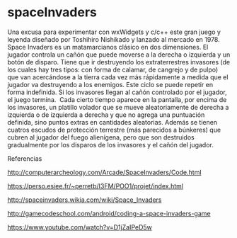 # spaceInvaders
Una excusa para experimentar con wxWidgets y c/c++ este gran juego y leyenda diseñado por Toshihiro Nishikado y lanzado al mercado en 1978. 
Space Invaders es un matamarcianos clásico en dos dimensiones. 
El jugador controla un cañón que puede moverse a la derecha o izquierda y un botón de disparo.
Tiene que ir destruyendo los extraterrestres invasores (de los cuales hay tres tipos: con forma de calamar, de cangrejo y de pulpo) 
que van acercándose a la tierra cada vez más rápidamente a medida que el jugador va destruyendo a los enemigos.
​Este ciclo se puede repetir en forma indefinida. Si los invasores llegan al cañón controlado por el jugador, el juego termina.
​
Cada cierto tiempo aparece en la pantalla, por encima de los invasores, un platillo volador que se mueve aleatoriamente de derecha a izquierda o de izquierda a derecha y que no agrega una puntuación definida, 
sino puntos extras en cantidades aleatorias. 
Además se tienen cuatros escudos de protección terrestre (más parecidos a búnkeres) que cubren al jugador del fuego alienígena, 
pero que son destruidos gradualmente por los disparos de los invasores y el cañón del jugador.

Referencias 

http://computerarcheology.com/Arcade/SpaceInvaders/Code.html

https://perso.esiee.fr/~perretb/I3FM/POO1/projet/index.html

http://spaceinvaders.wikia.com/wiki/Space_Invaders

http://gamecodeschool.com/android/coding-a-space-invaders-game

https://www.youtube.com/watch?v=D1jZaIPeD5w


